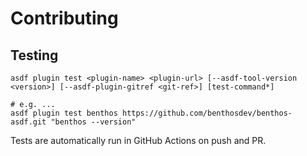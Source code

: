 # Contributing

## Testing

```shell
asdf plugin test <plugin-name> <plugin-url> [--asdf-tool-version <version>] [--asdf-plugin-gitref <git-ref>] [test-command*]

# e.g. ...
asdf plugin test benthos https://github.com/benthosdev/benthos-asdf.git "benthos --version"
```

Tests are automatically run in GitHub Actions on push and PR.
